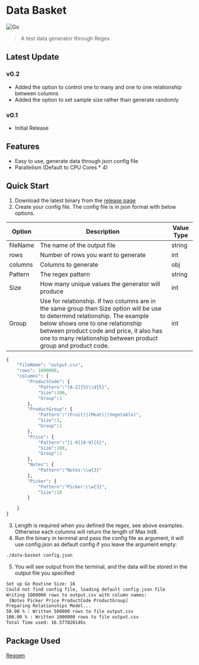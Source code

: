 # Data Basket

![Go](https://github.com/sporule/data-basket/workflows/Go/badge.svg?branch=master)

> A test data generator through Regex

## Latest Update

### v0.2

- Added the option to control one to many and one to one relationship between columns
- Added the option to set sample size rather than generate randomly

### v0.1

- Initial Release

## Features

- Easy to use, generate data through json config file
- Parallelism (Default to CPU Cores * 4)


## Quick Start

1. Download the latest binary from the [release page](https://github.com/sporule/data-basket/releases)
2. Create your config file. The config file is in json format with below options.

| Option   | Description                                                                                                                                                                                                                                                                     | Value Type |
| -------- | ------------------------------------------------------------------------------------------------------------------------------------------------------------------------------------------------------------------------------------------------------------------------------- | ---------- |
| fileName | The name of the output file                                                                                                                                                                                                                                                     | string     |
| rows     | Number of rows you want to generate                                                                                                                                                                                                                                             | int        |
| columns  | Columns to generate                                                                                                                                                                                                                                                             | obj        |
| Pattern  | The regex pattern                                                                                                                                                                                                                                                               | string     |
| Size     | How many unique values the generator will produce                                                                                                                                                                                                                               | int        |
| Group    | Use for relationship. If two columns are in the same group then Size option will be use to determind relationship. The example below shows one to one relationship between product code and price, it also has one to many relationship between product group and product code. | int        |

```python
{
    "fileName": "output.csv",
    "rows": 1000000,
    "columns": {
        "ProductCode": {
            "Pattern":"[A-Z]{5}\\d{5}",
            "Size":100,
            "Group":1
        },
        "ProductGroup": {
            "Pattern":"(Fruit)|(Meat)|(Vegetable)",
            "Size":3,
            "Group":1
        },
        "Price": {
            "Pattern":"[1-9][0-9]{5}",
            "Size":100,
            "Group":1
        },
        "Notes": {
            "Pattern":"Notes:\\w{3}"
        },
        "Picker": {
            "Pattern":"Picker:\\w{3}",
            "Size":10
        }

    }
}
```

3. Length is required when you defined the regex, see above examples. Otherwise each columns will return the length of Max Int8. 
4. Run the binary in terminal and pass the config file as argument, it will use config.json as default config if you leave the argument empty:

```bash
./data-basket config.json
```

5. You will see output from the terminal, and the data will be stored in the output file you specified:

```bash
Set up Go Routine Size: 16 
Could not find config file, loading default config.json file 
Writing 1000000 rows to output.csv with column names:
 [Notes Picker Price ProductCode ProductGroup] 
Preparing Relationships Model... 
50.00 % : Written 500000 rows to file output.csv 
100.00 % : Written 1000000 rows to file output.csv 
Total Time used: 16.577820146s
```


## Package Used

[Reggen](https://github.com/lucasjones/reggen)
